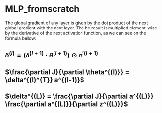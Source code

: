 # MLP_fromscratch


The global gradient of any layer is given by the dot product of the next global gradient with the next layer. The he result is multiplied element-wise by the derivative of the next activation function, as we can see on the formula bellow:
## $\delta^{(l)} = (\delta^{(l+1)} \cdot \theta^{(l+1)}) \odot \sigma^{'(l+1)}$
## $\frac{\partial J}{\partial \theta^{(l)}} = \delta^{(l)^{T}} a^{(l-1)}$
## $\delta^{(L)} = \frac{\partial J}{\partial a^{(L)}} \frac{\partial a^{(L)}}{\partial z^{(L)}}$
